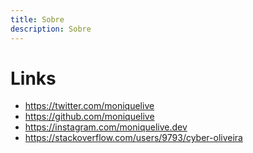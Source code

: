 ```yaml
---
title: Sobre
description: Sobre
---
```


# Links

* https://twitter.com/moniquelive
* https://github.com/moniquelive
* https://instagram.com/moniquelive.dev
* https://stackoverflow.com/users/9793/cyber-oliveira
